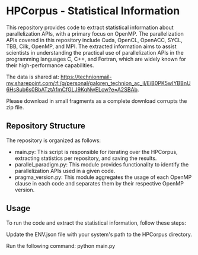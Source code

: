 # HPCorpus - Statistical Information

This repository provides code to extract statistical information about parallelization APIs, with a primary focus on OpenMP. The parallelization APIs covered in this repository include Cuda, OpenCL, OpenACC, SYCL, TBB, Cilk, OpenMP, and MPI. The extracted information aims to assist scientists in understanding the practical use of parallelization APIs in the programming languages C, C++, and Fortran, which are widely known for their high-performance capabilities.

The data is shared at: https://technionmail-my.sharepoint.com/:f:/g/personal/galoren_technion_ac_il/EiB0PK5wIYBBnU6Hs8ub6s0BbATztAfmCfGLJ9KqNwELcw?e=A2SBAb.

Please download in small fragments as a complete download corrupts the zip file.


## Repository Structure
The repository is organized as follows:

- main.py: This script is responsible for iterating over the HPCorpus, extracting statistics per repository, and saving the results.
- parallel_paradigm.py: This module provides functionality to identify the parallelization APIs used in a given code.
- pragma_version.py: This module aggregates the usage of each OpenMP clause in each code and separates them by their respective OpenMP version.

## Usage
To run the code and extract the statistical information, follow these steps:

Update the ENV.json file with your system's path to the HPCorpus directory.

Run the following command: python main.py
